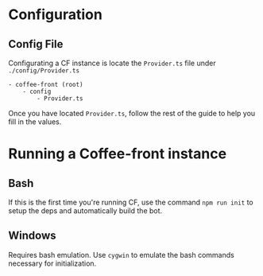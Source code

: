 # Configuration

## Config File
Configurating a CF instance is
locate the `Provider.ts` file under `./config/Provider.ts`
```
- coffee-front (root)
	- config
		- Provider.ts
```

Once you have located `Provider.ts`, follow the rest of the guide to help you fill in the values.

# Running a Coffee-front instance

## Bash
If this is the first time you're running CF, use the command `npm run init` to setup the deps and
automatically build the bot.

## Windows
Requires bash emulation. Use `cygwin` to emulate the bash commands necessary for initialization.